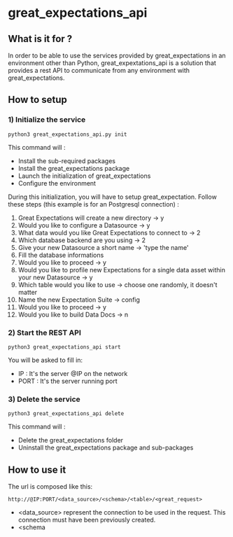 # great_expectations_api

## What is it for ?

In order to be able to use the services provided by great_expectations in an environment other than Python, great_expextations_api is a solution that provides a rest API to communicate from any environment with great_expectations.

## How to setup
### 1) Initialize the service

    python3 great_expectations_api.py init

This command will :

 - Install the sub-required packages
 - Install the great_expectations package
 - Launch the initialization of great_expectations
 - Configure the environment

During this initialization, you will have to setup great_expectation.
Follow these steps (this example is for an Postgresql connection) :

 1. Great Expectations will create a new directory -> y
 2. Would you like to configure a Datasource -> y
 3. What data would you like Great Expectations to connect to -> 2
 4. Which database backend are you using -> 2
 5. Give your new Datasource a short name -> 'type the name'
 6. Fill the database informations
 7. Would you like to proceed -> y
 8. Would you like to profile new Expectations for a single data asset within your new Datasource -> y
 9. Which table would you like to use -> choose one randomly, it doesn't matter
 10. Name the new Expectation Suite -> config
 11. Would you like to proceed -> y
 12. Would you like to build Data Docs -> n

### 2) Start the REST API

    python3 great_expectations_api start

You will be asked to fill in:

 - IP : It's the server @IP on the network
 - PORT : It's the server running port

### 3) Delete the service

    python3 great_expectations_api delete

This command will :

 - Delete the great_expectations folder
 - Uninstall the great_expectations package and sub-packages

## How to use it

The url is composed like this:

    http://@IP:PORT/<data_source>/<schema>/<table>/<great_request>

 - <data_source> represent the connection to be used in the request. This connection must have been previously created.
 - <schema

<!--stackedit_data:
eyJoaXN0b3J5IjpbNTkwNDc1NzYzLC0yMDE3NTk0NzU3LDMwMz
UxNjQwNywxNDk4ODIxNTQyXX0=
-->